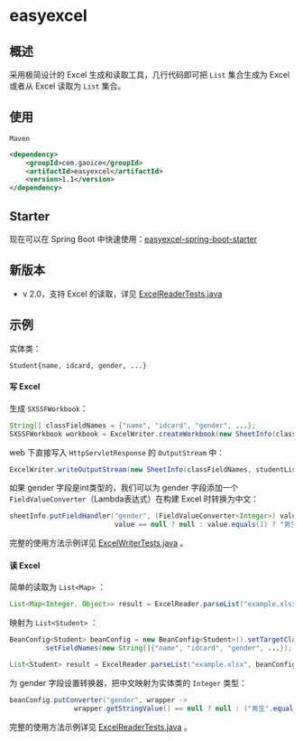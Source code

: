 # easyexcel
## 概述

采用极简设计的 Excel 生成和读取工具，几行代码即可把 `List` 集合生成为 Excel 或者从 Excel 读取为 `List` 集合。



## 使用

`Maven`

```xml
<dependency>
    <groupId>com.gaoice</groupId>
    <artifactId>easyexcel</artifactId>
    <version>1.1</version>
</dependency>
```



## Starter

现在可以在 Spring Boot 中快速使用：[easyexcel-spring-boot-starter](https://github.com/gaoice/easyexcel-spring-boot-starter) 



## 新版本

- v 2.0，支持 Excel 的读取，详见 [ExcelReaderTests.java](https://github.com/gaoice/easyexcel/blob/master/src/test/java/com/gaoice/easyexcel/test/reader/ExcelReaderTests.java) 




## 示例

实体类：

`Student{name, idcard, gender, ...}`

#### 写 Excel

生成 `SXSSFWorkbook`：

```java
String[] classFieldNames = {"name", "idcard", "gender", ...};
SXSSFWorkbook workbook = ExcelWriter.createWorkbook(new SheetInfo(classFieldNames, studentList));
```

web 下直接写入 `HttpServletResponse` 的 `OutputStream` 中：

```java
ExcelWriter.writeOutputStream(new SheetInfo(classFieldNames, studentList), response.getOutputStream());
```

如果 gender 字段是int类型的，我们可以为 gender 字段添加一个 `FieldValueConverter`（Lambda表达式）在构建 Excel 时转换为中文：

```java
sheetInfo.putFieldHandler("gender", (FieldValueConverter<Integer>) value -> 
                          value == null ? null : value.equals(1) ? "男生" : "女生");
```

完整的使用方法示例详见 [ExcelWriterTests.java](https://github.com/gaoice/easyexcel/blob/master/src/test/java/com/gaoice/easyexcel/test/writer/ExcelWriterTests.java) 。

#### 读 Excel

简单的读取为 `List<Map>` ：

```java
List<Map<Integer, Object>> result = ExcelReader.parseList("example.xlsx");
```

映射为 `List<Student>` ：

```java
BeanConfig<Student> beanConfig = new BeanConfig<Student>().setTargetClass(Student.class)
        .setFieldNames(new String[]{"name", "idcard", "gender", ...});

List<Student> result = ExcelReader.parseList("example.xlsx", beanConfig);
```

为 gender 字段设置转换器，把中文映射为实体类的 `Integer` 类型：

```java
beanConfig.putConverter("gender", wrapper ->
                wrapper.getStringValue() == null ? null : ("男生".equals(wrapper.getStringValue()) ? 1 : 0));
```

完整的使用方法示例详见 [ExcelReaderTests.java](https://github.com/gaoice/easyexcel/blob/master/src/test/java/com/gaoice/easyexcel/test/reader/ExcelReaderTests.java) 。